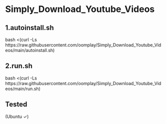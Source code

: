 <h1>Simply_Download_Youtube_Videos</h1>
<h2>1.autoinstall.sh</h2>
<p>bash <(curl -Ls https://raw.githubusercontent.com/oomplay/Simply_Download_Youtube_Videos/main/autoinstall.sh)</p> 
<h2>2.run.sh</h2>
<p>bash <(curl -Ls https://raw.githubusercontent.com/oomplay/Simply_Download_Youtube_Videos/main/run.sh)</p> 
<h2>Tested</h2>
<p>
(Ubuntu ✓)

</p>
